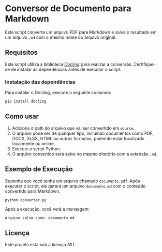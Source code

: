# Conversor de Documento para Markdown

Este script converte um arquivo PDF para Markdown e salva o resultado em um arquivo `.md` com o mesmo nome do arquivo original.

## Requisitos

Este script utiliza a biblioteca [Docling](https://pypi.org/project/docling/) para realizar a conversão. Certifique-se de instalar as dependências antes de executar o script.

### Instalação das dependências

Para instalar o Docling, execute o seguinte comando:

```sh
pip install docling
```

## Como usar

1. Adicione o path do arquivo que vai ser convertido em `source`.
2. O arquivo pode ser de qualquer tipo, incluindo documentos como PDF, DOCX, XLSX, HTML ou outros formatos, podendo estar localizado localmente ou online.
3. Execute o script Python.
4. O arquivo convertido será salvo no mesmo diretório com a extensão `.md`.

## Exemplo de Execução

Suponha que você tenha um arquivo chamado `documento.pdf`. Após executar o script, ele gerará um arquivo `documento.md` com o conteúdo convertido para Markdown.

```sh
python converter.py
```

Após a execução, você verá a mensagem:

```
Arquivo salvo como: documento.md
```

## Licença

Este projeto está sob a licença MIT.
